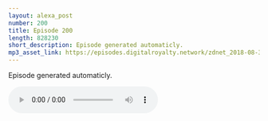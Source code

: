 ```yaml
---
layout: alexa_post
number: 200
title: Episode 200
length: 828230
short_description: Episode generated automaticly.
mp3_asset_link: https://episodes.digitalroyalty.network/zdnet_2018-08-30_01-00-03.mp3
---
```


Episode generated automaticly.

<audio controls>
    <source src="{{ page.mp3_asset_link }}" type="audio/mpeg">
</audio>